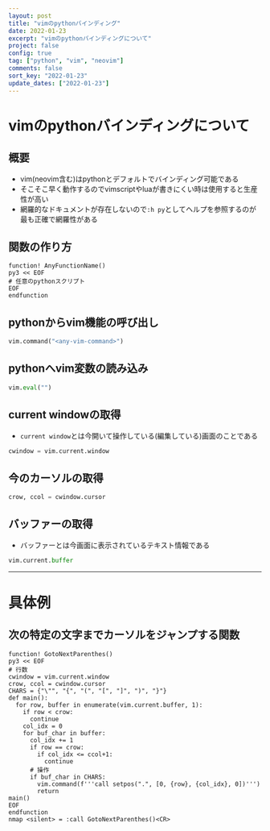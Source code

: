 ```yaml
---
layout: post
title: "vimのpythonバインディング"
date: 2022-01-23
excerpt: "vimのpythonバインディングについて"
project: false
config: true
tag: ["python", "vim", "neovim"]
comments: false
sort_key: "2022-01-23"
update_dates: ["2022-01-23"]
---
```


# vimのpythonバインディングについて

## 概要
 - vim(neovim含む)はpythonとデフォルトでバインディング可能である
 - そこそこ早く動作するのでvimscriptやluaが書きにくい時は使用すると生産性が高い
 - 網羅的なドキュメントが存在しないので`:h py`としてヘルプを参照するのが最も正確で網羅性がある

## 関数の作り方

```vimscript
function! AnyFunctionName()
py3 << EOF
# 任意のpythonスクリプト
EOF
endfunction
```

## pythonからvim機能の呼び出し

```python
vim.command("<any-vim-command>")
```

## pythonへvim変数の読み込み

```python
vim.eval("")
```

## current windowの取得
 - `current window`とは今開いて操作している(編集している)画面のことである

```python
cwindow = vim.current.window
```

## 今のカーソルの取得

```python
crow, ccol = cwindow.cursor
```

## バッファーの取得
 - バッファーとは今画面に表示されているテキスト情報である

```python
vim.current.buffer
```

---

# 具体例

## 次の特定の文字までカーソルをジャンプする関数

```vimscript
function! GotoNextParenthes()
py3 << EOF
# 行数
cwindow = vim.current.window
crow, ccol = cwindow.cursor
CHARS = {"\"", "{", "(", "[", "]", ")", "}"}
def main():
  for row, buffer in enumerate(vim.current.buffer, 1):
    if row < crow:
      continue
    col_idx = 0
    for buf_char in buffer:
      col_idx += 1
      if row == crow:
        if col_idx <= ccol+1:
          continue
      # 操作
      if buf_char in CHARS:
        vim.command(f'''call setpos(".", [0, {row}, {col_idx}, 0])''')
        return
main()
EOF
endfunction
nmap <silent> = :call GotoNextParenthes()<CR>
```
